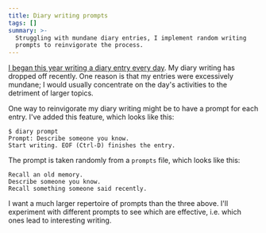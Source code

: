```yaml
---
title: Diary writing prompts
tags: []
summary: >-
  Struggling with mundane diary entries, I implement random writing
  prompts to reinvigorate the process.
---
```


[I began this year writing a diary entry every day](https://github.com/jameshfisher/encrypted-diary).
My diary writing has dropped off recently.
One reason is that my entries were excessively mundane;
I would usually concentrate on the day's activities
to the detriment of larger topics.

One way to reinvigorate my diary writing might be
to have a prompt for each entry.
I've added this feature, which looks like this:

```console
$ diary prompt
Prompt: Describe someone you know.
Start writing. EOF (Ctrl-D) finishes the entry.
```

The prompt is taken randomly from a `prompts` file,
which looks like this:

```
Recall an old memory.
Describe someone you know.
Recall something someone said recently.
```

I want a much larger repertoire of prompts than the three above.
I'll experiment with different prompts to see which are effective,
i.e. which ones lead to interesting writing.
